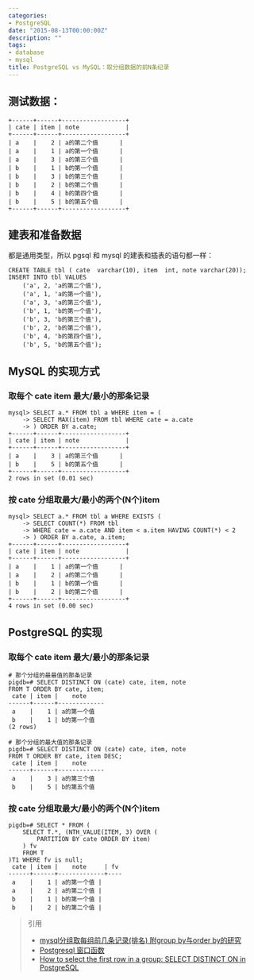 ```yaml
---
categories:
- PostgreSQL
date: "2015-08-13T00:00:00Z"
description: ""
tags:
- database
- mysql
title: PostgreSQL vs MySQL：取分组数据的前N条纪录
---
```


## 测试数据：

	+------+------+------------------+
	| cate | item | note             |
	+------+------+------------------+
	| a    |    2 | a的第二个值      |
	| a    |    1 | a的第一个值      |
	| a    |    3 | a的第三个值      |
	| b    |    1 | b的第一个值      |
	| b    |    3 | b的第三个值      |
	| b    |    2 | b的第二个值      |
	| b    |    4 | b的第四个值      |
	| b    |    5 | b的第五个值      |
	+------+------+------------------+

## 建表和准备数据

都是通用类型，所以 pgsql 和 mysql 的建表和插表的语句都一样：

	CREATE TABLE tbl ( cate  varchar(10), item  int, note varchar(20));
	INSERT INTO tbl VALUES
	    ('a', 2, 'a的第二个值'),
	    ('a', 1, 'a的第一个值'),
	    ('a', 3, 'a的第三个值'),
	    ('b', 1, 'b的第一个值'),
	    ('b', 3, 'b的第三个值'),
	    ('b', 2, 'b的第二个值'),
	    ('b', 4, 'b的第四个值'),
	    ('b', 5, 'b的第五个值');

## MySQL 的实现方式


	
###  取每个 cate item 最大/最小的那条记录

	mysql> SELECT a.* FROM tbl a WHERE item = (
	    -> SELECT MAX(item) FROM tbl WHERE cate = a.cate
	    -> ) ORDER BY a.cate;
	+------+------+------------------+
	| cate | item | note             |
	+------+------+------------------+
	| a    |    3 | a的第三个值      |
	| b    |    5 | b的第五个值      |
	+------+------+------------------+
	2 rows in set (0.01 sec)

### 按 cate 分组取最大/最小的两个(N个)item

	mysql> SELECT a.* FROM tbl a WHERE EXISTS (
	    -> SELECT COUNT(*) FROM tbl
	    -> WHERE cate = a.cate AND item < a.item HAVING COUNT(*) < 2
	    -> ) ORDER BY a.cate, a.item;
	+------+------+------------------+
	| cate | item | note             |
	+------+------+------------------+
	| a    |    1 | a的第一个值      |
	| a    |    2 | a的第二个值      |
	| b    |    1 | b的第一个值      |
	| b    |    2 | b的第二个值      |
	+------+------+------------------+
	4 rows in set (0.00 sec)

## PostgreSQL 的实现

###  取每个 cate item 最大/最小的那条记录

	# 那个分组的最最值的那条记录
	pigdb=# SELECT DISTINCT ON (cate) cate, item, note
	FROM T ORDER BY cate, item;
	 cate | item |    note
	------+------+-------------
	 a    |    1 | a的第一个值
	 b    |    1 | b的第一个值
	(2 rows)
	
	# 那个分组的最大值的那条记录
	pigdb=# SELECT DISTINCT ON (cate) cate, item, note
	FROM T ORDER BY cate, item DESC;
	 cate | item |    note
	------+------+-------------
	 a    |    3 | a的第三个值
	 b    |    5 | b的第五个值

### 按 cate 分组取最大/最小的两个(N个)item

	pigdb=# SELECT * FROM (
		SELECT T.*, (NTH_VALUE(ITEM, 3) OVER (
			PARTITION BY cate ORDER BY item)
		) fv
		FROM T
	)T1 WHERE fv is null;
	 cate | item |    note     | fv
	------+------+-------------+----
	 a    |    1 | a的第一个值 |
	 a    |    2 | a的第二个值 |
	 b    |    1 | b的第一个值 |
	 b    |    2 | b的第二个值 |

> 引用
> 
> 	* [mysql分组取每组前几条记录(排名) 附group by与order by的研究](http://www.jb51.net/article/31590.h]m)
> 	* [Postgresql 窗口函数](http://www.postgresql.org/docs/9.4/static/functions-window.html)
> 	* [How to select the first row in a group: SELECT DISTINCT ON in PostgreSQL](http://www.vertabelo.com/blog/technical-articles/postgresql-select-distinct-on)